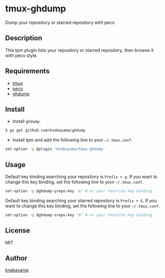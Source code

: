 tmux-ghdump
===========

Dump your repository or starred repository with peco

## Description

This tpm plugin lists your repository or starred repository, then browse it with peco style.

## Requirements

* [tmux](https://tmux.github.io/)
* [peco](https://github.com/peco/peco)
* [ghdump](https://github.com/knakayama/ghdump)

## Install

* Install `ghdump`:

```bash
$ go get github.com/knakayama/ghdump
```

* Install tpm and add the following line to your `~/.tmux.conf`.

```bash
set-option -g @plugin 'knakayama/tmux-ghdump'
```

## Usage

Default key binding searching your repository is `Prefix + g`. If you want to change this key binding, set the following line to your `~/.tmux.conf`.

```bash
set-option -g @ghdump-yrepo-key 'x' # or your favorite key binding
```

Default key binding searching your starred repository is `Prefix + G`. If you want to change this key binding, set the following line to your `~/.tmux.conf`.

```bash
set-option -g @ghdump-srepo-key 'X' # or your favorite key binding
```

## License

MIT

## Author

[knakayama](https://github.com/knakayama)
